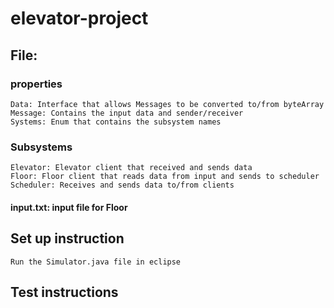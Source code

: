 # elevator-project

## File:
### properties
    Data: Interface that allows Messages to be converted to/from byteArray
    Message: Contains the input data and sender/receiver
    Systems: Enum that contains the subsystem names
### Subsystems
    Elevator: Elevator client that received and sends data
    Floor: Floor client that reads data from input and sends to scheduler
    Scheduler: Receives and sends data to/from clients

#### input.txt: input file for Floor

## Set up instruction
    Run the Simulator.java file in eclipse

## Test instructions